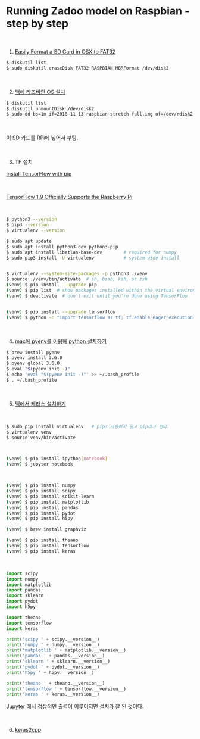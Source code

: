 # Running Zadoo model on Raspbian - step by step

<br>

1) [Easily Format a SD Card in OSX to FAT32](https://www.michaelcrump.net/the-magical-command-to-get-sdcard-formatted-for-fat32/) <br>

```bash
$ diskutil list
$ sudo diskutil eraseDisk FAT32 RASPBIAN MBRFormat /dev/disk2
```

<br>

2) [맥에 라즈비안 OS 설치](https://new93helloworld.tistory.com/238) <br>

```bash
$ diskutil list
$ diskutil unmountDisk /dev/disk2
$ sudo dd bs=1m if=2018-11-13-raspbian-stretch-full.img of=/dev/rdisk2
```

<br>

이 SD 카드를 RPi에 넣어서 부팅.

<br>

3) TF 설치 <br>

[Install TensorFlow with pip ](https://www.tensorflow.org/install/pip)

<br>

[TensorFlow 1.9 Officially Supports the Raspberry Pi](https://medium.com/tensorflow/tensorflow-1-9-officially-supports-the-raspberry-pi-b91669b0aa0)

<br>

```bash
$ python3 --version
$ pip3 --version
$ virtualenv --version

$ sudo apt update
$ sudo apt install python3-dev python3-pip
$ sudo apt install libatlas-base-dev        # required for numpy
$ sudo pip3 install -U virtualenv           # system-wide install


$ virtualenv --system-site-packages -p python3 ./venv
$ source ./venv/bin/activate  # sh, bash, ksh, or zsh
(venv) $ pip install --upgrade pip
(venv) $ pip list  # show packages installed within the virtual environment
(venv) $ deactivate  # don't exit until you're done using TensorFlow


(venv) $ pip install --upgrade tensorflow
(venv) $ python -c "import tensorflow as tf; tf.enable_eager_execution(); print(tf.reduce_sum(tf.random_normal([1000, 1000])))"
```

<br>

4) [mac에 pyenv를 이용해 python 설치하기](https://blog.seotory.com/post/2017/03/install-python-in-mac-using-pyenv)

```bash
$ brew install pyenv
$ pyenv install 3.6.0
$ pyenv global 3.6.0
$ eval "$(pyenv init -)"
$ echo 'eval "$(pyenv init -)"' >> ~/.bash_profile
$ . ~/.bash_profile
```

<br>

5) [맥에서 케라스 설치하기](https://tykimos.github.io/2017/08/07/Keras_Install_on_Mac/)

<br>

```bash
$ sudo pip install virtualenv	# pip3 사용하지 말고 pip라고 한다.
$ virtualenv venv
$ source venv/bin/activate



(venv) $ pip install ipython[notebook]
(venv) $ jupyter notebook



(venv) $ pip install numpy
(venv) $ pip install scipy
(venv) $ pip install scikit-learn
(venv) $ pip install matplotlib
(venv) $ pip install pandas
(venv) $ pip install pydot
(venv) $ pip install h5py 

(venv) $ brew install graphviz

(venv) $ pip install theano
(venv) $ pip install tensorflow
(venv) $ pip install keras

```

<br>

```python
import scipy
import numpy
import matplotlib
import pandas
import sklearn
import pydot
import h5py

import theano
import tensorflow
import keras

print('scipy ' + scipy.__version__)
print('numpy ' + numpy.__version__)
print('matplotlib ' + matplotlib.__version__)
print('pandas ' + pandas.__version__)
print('sklearn ' + sklearn.__version__)
print('pydot ' + pydot.__version__)
print('h5py ' + h5py.__version__)

print('theano ' + theano.__version__)
print('tensorflow ' + tensorflow.__version__)
print('keras ' + keras.__version__)
```

Jupyter 에서 정상적인 출력이 이루어지면 설치가 잘 된 것이다.

<br>

6) [keras2cpp](https://github.com/pplonski/keras2cpp)

<br>













